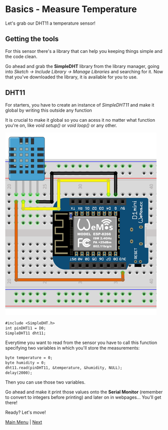 # Basics - Measure Temperature

Let's grab our DHT11 a temperature sensor!

## Getting the tools

For this sensor there's a library that can help you keeping things simple and the code clean.

Go ahead and grab the **SimpleDHT** library from the library manager, going into *Sketch -> Include Library -> Manage Libraries* and searching for it.
Now that you've downloaded the library, it is available for you to use.

## DHT11

For starters, you have to create an instance of *SimpleDHT11* and make it global by writing this outside any function

It is crucial to make it global so you can acess it no matter what function you're on, like *void setup()* or *void loop()* or any other.

![DHT11 Temperature Sensor](./images/dht11.PNG)

```Arduino
#include <SimpleDHT.h>
int pinDHT11 = D0;
SimpleDHT11 dht11;
```

Everytime you want to read from the sensor you have to call this function specifying two variables in which you'll store the measurements:

```Arduino
byte temperature = 0;
byte humidity = 0;
dht11.read(pinDHT11, &temperature, &humidity, NULL);
delay(2000);
```

Then you can use those two variables.

Go ahead and make it print those values onto the **Serial Monitor** (remember to convert to integers before printing) and later on in webpages... You'll get there!

Ready? Let's move!

[Main Menu](../readme.md) | [Next](./ex2.md)
